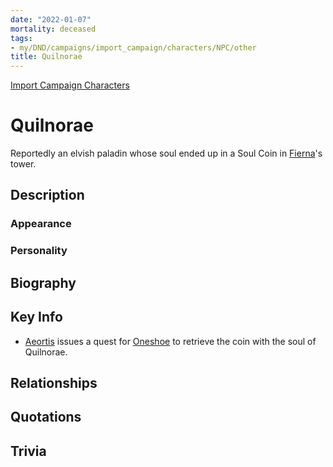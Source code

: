 ```yaml
---
date: "2022-01-07"
mortality: deceased
tags:
- my/DND/campaigns/import_campaign/characters/NPC/other
title: Quilnorae
---
```


[Import Campaign Characters](/dnd/characters/)

# Quilnorae

Reportedly an elvish paladin whose soul ended up in a Soul Coin in [Fierna](/dnd/characters/npcs/fierna/)'s tower.

## Description

### Appearance

### Personality

## Biography

## Key Info

- [Aeortis](/dnd/characters/npcs/aeortis/) issues a quest for [Oneshoe](/dnd/characters/oneshoe/) to retrieve the coin with the soul of Quilnorae.

## Relationships

## Quotations

## Trivia